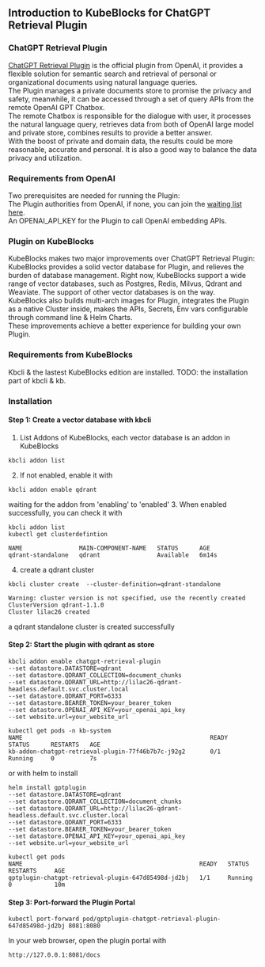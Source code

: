 ## Introduction to KubeBlocks for ChatGPT Retrieval Plugin
### ChatGPT Retrieval Plugin
[ChatGPT Retrieval Plugin](https://github.com/openai/chatgpt-retrieval-plugin) is the official plugin from OpenAI, it provides a flexible solution for semantic search and retrieval of personal or organizational documents using natural language queries.   
The Plugin manages a private documents store to promise the privacy and safety, meanwhile, it can be accessed through a set of query APIs from the remote OpenAI GPT Chatbox.   
The remote Chatbox is responsible for the dialogue with user, it processes the natural language query, retrieves data from both of OpenAI large model and private store, combines results to provide a better answer.  
With the boost of private and domain data, the results could be more reasonable, accurate and personal.
It is also a good way to balance the data privacy and utilization.

### Requirements from OpenAI
Two prerequisites are needed for running the Plugin:  
The Plugin authorities from OpenAI, if none, you can join the [waiting list here](https://openai.com/waitlist/plugins).  
An OPENAI_API_KEY for the Plugin to call OpenAI embedding APIs. 

### Plugin on KubeBlocks
KubeBlocks makes two major improvements over ChatGPT Retrieval Plugin:  
KubeBlocks provides a solid vector database for Plugin, and relieves the burden of database management. Right now, KubeBlocks support a wide range of vector databases, such as Postgres, Redis, Milvus, Qdrant and Weaviate. The support of other vector databases is on the way.  
KubeBlocks also builds multi-arch images for Plugin, integrates the Plugin as a native Cluster inside, makes the APIs, Secrets, Env vars configurable through command line & Helm Charts.  
These improvements achieve a better experience for building your own Plugin.

### Requirements from KubeBlocks
Kbcli & the lastest KubeBlocks edition are installed.
TODO: the installation part of kbcli & kb.

### Installation
#### Step 1: Create a vector database with kbcli 
1. List Addons of KubeBlocks, each vector database is an addon in KubeBlocks
```shell
kbcli addon list 
```
2. If not enabled, enable it with
```shell
kbcli addon enable qdrant 
```
waiting for the addon from 'enabling' to 'enabled'
3. When enabled successfully, you can check it with
```shell
kbcli addon list 
kubectl get clusterdefintion

NAME                MAIN-COMPONENT-NAME   STATUS      AGE
qdrant-standalone   qdrant                Available   6m14s
```
4. create a qdrant cluster
```shell
kbcli cluster create  --cluster-definition=qdrant-standalone

Warning: cluster version is not specified, use the recently created ClusterVersion qdrant-1.1.0
Cluster lilac26 created
```
a qdrant standalone cluster is created successfully
#### Step 2: Start the plugin with qdrant as store
```shell
kbcli addon enable chatgpt-retrieval-plugin 
--set datastore.DATASTORE=qdrant 
--set datastore.QDRANT_COLLECTION=document_chunks
--set datastore.QDRANT_URL=http://lilac26-qdrant-headless.default.svc.cluster.local 
--set datastore.QDRANT_PORT=6333 
--set datastore.BEARER_TOKEN=your_bearer_token
--set datastore.OPENAI_API_KEY=your_openai_api_key 
--set website.url=your_website_url

kubectl get pods -n kb-system
NAME                                                     READY   STATUS      RESTARTS   AGE
kb-addon-chatgpt-retrieval-plugin-77f46b7b7c-j92g2       0/1     Running     0          7s
```
or with helm to install 
```shell
helm install gptplugin 
--set datastore.DATASTORE=qdrant 
--set datastore.QDRANT_COLLECTION=document_chunks
--set datastore.QDRANT_URL=http://lilac26-qdrant-headless.default.svc.cluster.local 
--set datastore.QDRANT_PORT=6333 
--set datastore.BEARER_TOKEN=your_bearer_token
--set datastore.OPENAI_API_KEY=your_openai_api_key 
--set website.url=your_website_url

kubectl get pods
NAME                                                  READY   STATUS    RESTARTS     AGE
gptplugin-chatgpt-retrieval-plugin-647d85498d-jd2bj   1/1     Running   0            10m
```

#### Step 3: Port-forward the Plugin Portal
```shell
kubectl port-forward pod/gptplugin-chatgpt-retrieval-plugin-647d85498d-jd2bj 8081:8080
```
In your web browser, open the plugin portal with
```shell
http://127.0.0.1:8081/docs
```
